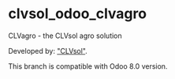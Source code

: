 clvsol_odoo_clvagro
===================

CLVagro - the CLVsol agro solution

Developed by: ["CLVsol"](http://clvsol.com). 

This branch is compatible with Odoo 8.0 version.
